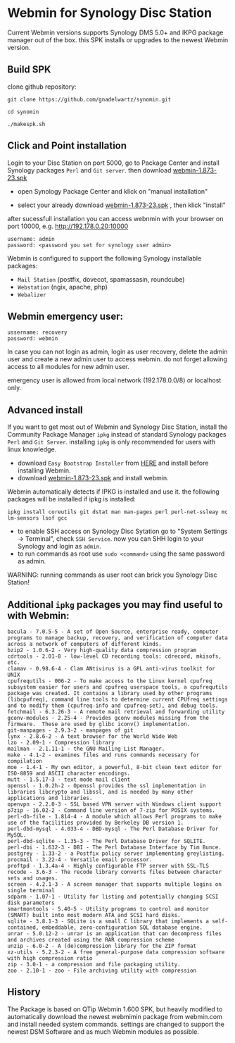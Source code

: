 # Webmin for Synology Disc Station

Current  Webmin versions supports Synology DMS 5.0+ and IKPG package manager out of the box.
this SPK installs or upgrades to the newest Webmin version.

## Build SPK

clone github repository:

`git clone https://github.com/gnadelwartz/synomin.git`

`cd synomin`

`./makespk.sh`

## Click and Point installation

Login to your Disc Station on port 5000, go to Package Center and  install Synology packages `Perl` and `Git server`.
then download [webmin-1.873-23.spk](https://github.com/gnadelwartz/synomin/raw/master/webmin-1.873-23.spk)

- open Synology Package Center and klick on "manual installation"

- select your already download [webmin-1.873-23.spk](https://github.com/gnadelwartz/synomin/raw/master/webmin-1.873-23.spk)
  , then klick "install"

after sucessfull installation you can access webnmin with your browser on port 10000, e.g. http://192.178.0.20:10000

```
username: admin
password: <password you set for synology user admin>
```
Webmin is configured to support the following Synology installable packages:

- `Mail Station` (postfix, dovecot, spamassasin, roundcube)
- `Webstation` (ngix, apache, php)
- `Webalizer`

## Webmin emergency user:

```
ussername: recovery
password: webmin
```

In case you can not login as admin, login as user recovery, delete the admin user and create a new admin user to access webmin.
do not forget allowing access to all modules for new admin user.

emergency user is allowed from local network (192.178.0.0/8) or localhost only.

## Advanced install

If you want to get most out of Webmin and Synology Disc Station, install the Community Package Manager 
`ipkg` instead of standard Synology packages `Perl` and `Git Server`. installing `ipkg`
is only recommended for users with linux knowledge.

- download `Easy Bootstrap Installer` from [HERE](https://www.cphub.net/?id=40&pid=677) and install before installing Webmin.
- download [webmin-1.873-23.spk](https://github.com/gnadelwartz/synomin/raw/master/webmin-1.873-23.spk)
and install webmin.

Webmin automatically detects if IPKG is installed and use it.
the following packages will be installed if ipkg is installed:

`ipkg install coreutils git dstat man man-pages perl perl-net-ssleay mc lm-sensors lsof gcc`


- to enable SSH access on Synology Disc Sytation go to "System Settings -> Terminal", check `SSH Service`.
  now you can SHH login to your Synology and login as `admin`.
- to run commands as root use  `sudo <command>` using the same password as admin.

WARNING: running commands as user root can brick you Synology Disc Station!


## Additional `ipkg` packages you may find useful to with Webmin:


```
bacula - 7.0.5-5 - A set of Open Source, enterprise ready, computer programs to manage backup, recovery, and verification of computer data across a network of computers of different kinds.
bzip2 - 1.0.6-2 - Very high-quality data compression program
cdrtools - 2.01-8 - low-level CD recording tools: cdrecord, mkisofs, etc.
clamav - 0.98.6-4 - Clam ANtivirus is a GPL anti-virus toolkit for UNIX
cpufrequtils - 006-2 - To make access to the Linux kernel cpufreq subsystem easier for users and cpufreq userspace tools, a cpufrequtils package was created. It contains a library used by other programs (libcpufreq), command line tools to determine current CPUfreq settings and to modify them (cpufreq-info and cpufreq-set), and debug tools.
fetchmail - 6.3.26-3 - A remote mail retrieval and forwarding utility
gconv-modules - 2.25-4 - Provides gconv modules missing from the firmware.  These are used by glibc iconv() implementation.
git-manpages - 2.9.3-2 - manpages of git
lynx - 2.8.6-2 - A text browser for the World Wide Web
lzo - 2.09-1 - Compression library
mailman - 2.1.11-1 - the GNU Mailing List Manager.
make - 4.1-2 - examines files and runs commands necessary for compilation
moe - 1.4-1 - My own editor, a powerful, 8-bit clean text editor for ISO-8859 and ASCII character encodings.
mutt - 1.5.17-3 - text mode mail client
openssl - 1.0.2h-2 - Openssl provides the ssl implementation in libraries libcrypto and libssl, and is needed by many other applications and libraries.
openvpn - 2.2.0-3 - SSL based VPN server with Windows client support
p7zip - 16.02-2 - Command line version of 7-zip for POSIX systems.
perl-db-file - 1.814-4 - A module which allows Perl programs to make use of the facilities provided by Berkeley DB version 1.
perl-dbd-mysql - 4.033-4 - DBD-mysql - The Perl Database Driver for MySQL.
perl-dbd-sqlite - 1.35-3 - The Perl Database Driver for SQLITE.
perl-dbi - 1.632-3 - DBI - The Perl Database Interface by Tim Bunce.
postgrey - 1.33-2 - a Postfix policy server implementing greylisting.
procmail - 3.22-4 - Versatile email processor.
proftpd - 1.3.4a-4 - Highly configurable FTP server with SSL-TLS
recode - 3.6-3 - The recode library converts files between character sets and usages.
screen - 4.2.1-3 - A screen manager that supports multiple logins on single terminal
sdparm - 1.07-1 - Utility for listing and potentially changing SCSI disk parameters
smartmontools - 5.40-5 - Utility programs to control and monitor (SMART) built into most modern ATA and SCSI hard disks.
sqlite - 3.8.1-3 - SQLite is a small C library that implements a self-contained, embeddable, zero-configuration SQL database engine.
unrar - 5.0.12-2 - unrar is an application that can decompress files and archives created using the RAR compression scheme
unzip - 6.0-2 - A (de)compression library for the ZIP format
xz-utils - 5.2.3-2 - A free general-purpose data compression software with high compression ratio
zip - 3.0-1 - a compression and file packaging utility.
zoo - 2.10-1 - zoo - File archiving utility with compression
```

## History

The Package is based on QTip Webmin 1.600 SPK, but heavily modified to automatically
download the newest webmimin package from webmin.com and install needed system commands. settings are changed
to support the newest DSM Software and as much Webmin modules as possible.

